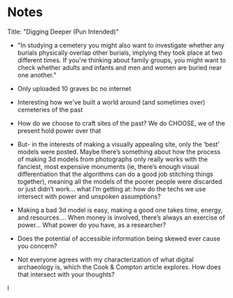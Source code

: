 # Notes

Title: "Digging Deeper (Pun Intended)"
- "In studying a cemetery you might also want to investigate whether any burials physically overlap other burials, implying they took place at two different times. If you're thinking about family groups, you might want to check whether adults and infants and men and women are buried near one another."
- Only uploaded 10 graves bc no internet
- Interesting how we've built a world around (and sometimes over) cemeteries of the past
- How do we choose to craft sites of the past? We do CHOOSE, we of the present hold power over that

- But- in the interests of making a visually appealing site, only the ‘best’ models were posted. Maybe there’s something about how the process of making 3d models from photographs only really works with the fanciest, most expensive monuments (ie, there’s enough visual differentiation that the algorithms can do a good job stitching things together), meaning all the models of the poorer people were discarded or just didn’t work... what I’m getting at: how do the techs we use intersect with power and unspoken assumptions?

- Making a bad 3d model is easy, making a good one takes time, energy, and resources…. When money is involved, there’s always an exercise of power… What power do you have, as a researcher?

- Does the potential of accessible information being skewed ever cause you concern?

- Not everyone agrees with my characterization of what digital archaeology is, which the Cook & Compton article explores. How does that intersect with your thoughts?

I 
